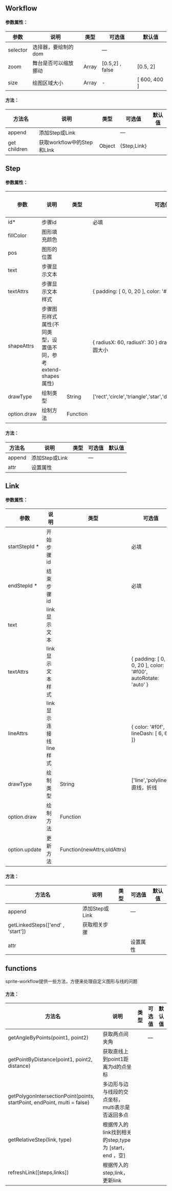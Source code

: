 ## Workflow

#### 参数属性：
| 参数     | 说明                 | 类型  | 可选值          | 默认值       |
| -------- | -------------------- | ----- | --------------- | ------------ |
| selector | 选择器，要绘制的dom  |       | —              |              |
| zoom     | 舞台是否可以缩放挪动 | Array | [0.5,2] , false | [0.5, 2]     |
| size     | 绘图区域大小         | Array | -               | [ 600, 400 ] |


#### 方法：
| 方法名       | 说明                       | 类型   | 可选值      | 默认值 |
| ------------ | -------------------------- | ------ | ----------- | ------ |
| append       | 添加Step或Link             |        | —          |        |
| get children | 获取workflow中的Step和LInk | Object | {Step,Link} |        |

## Step

#### 参数属性：
| 参数        | 说明                                                          | 类型     | 可选值                                                            | 默认值 |
| ----------- | ------------------------------------------------------------- | -------- | ----------------------------------------------------------------- | ------ |
| id*         | 步骤id                                                        |          | 必填                                                              |        |
| fillColor   | 图形填充颜色                                                  |          |                                                                   |        |
| pos         | 图形的位置                                                    |          |                                                                   |        |
| text        | 步骤显示文本                                                  |          |                                                                   |        |
| textAttrs   | 步骤显示文本样式                                              |          | { padding: [ 0, 0, 20 ], color: '#f00' }                          |        |
| shapeAttrs  | 步骤图形样式属性(不同类型，设置值不同，参考extend-shapes属性) |          | { radiusX: 60, radiusY: 30 } drawType为ellipse时，设置椭圆大小    |        |
| drawType    | 绘制类型                                                      | String   | ['rect','circle','triangle','star','diamond','ellipse','polygon'] | rect   |
| option.draw | 绘制方法                                                      | Function |                                                                   |        |


#### 方法：
| 方法名 | 说明           | 类型 | 可选值 | 默认值 |
| ------ | -------------- | ---- | ------ | ------ |
| append | 添加Step或Link |      | —     |        |
| attr   | 设置属性       |      |        |        |


## Link

#### 参数属性：
| 参数          | 说明                   | 类型                        | 可选值                                                       | 默认值                               |
| ------------- | ---------------------- | --------------------------- | ------------------------------------------------------------ | ------------------------------------ |
| startStepId * | 开始步骤id             |                             | 必填                                                         |                                      |
| endStepId *   | 结束步骤id             |                             | 必填                                                         |                                      |
| text          | link显示文本           |                             |                                                              |                                      |
| textAttrs     | link显示文本样式       |                             | { padding: [ 0, 0, 20 ], color: '#f00', autoRotate: 'auto' } | `autoRotate`表示是否跟随link角度旋转 |
| lineAttrs     | link显示连接线line样式 |                             | { color: '#f0f', lineDash: [ 6, 6 ]}                         |                                      |
| drawType      | 绘制类型               | String                      | ['line','polyline'] 直线，折线                               | 'line'                               |
| option.draw   | 绘制方法               | Function                    |                                                              |                                      |
| option.update | 更新方法               | Function(newAttrs,oldAttrs) |                                                              |                                      |



#### 方法：
| 方法名                            | 说明           | 类型 | 可选值   | 默认值 |
| --------------------------------- | -------------- | ---- | -------- | ------ |
| append                            | 添加Step或Link |      | —       |        |
| getLinkedSteps(['end' , 'start']) | 获取相关步骤   |      |          |        |
| attr                              |                |      | 设置属性 |        |  |  |


## functions
sprite-workflow提供一些方法，方便来处理自定义图形与线的问题

#### 方法：
| 方法名                                                                   | 说明                                                  | 类型 | 可选值 | 默认值 |
| ------------------------------------------------------------------------ | ----------------------------------------------------- | ---- | ------ | ------ |
| getAngleByPoints(point1, point2)                                         | 获取两点间夹角                                        |      | —     |        |
| getPointByDistance(point1, point2, distance)                             | 获取直线上到point1距离为d的点坐标                     |      |        |        |
| getPolygonIntersectionPoint(points, startPoint, endPoint, multi = false) | 多边形与边与线段的交点坐标，multi表示是否返回多点     |
| getRelativeStep(link, type)                                              | 根据传入的link找到相关的step,type为 [start，end ，空] |
| refreshLink([steps,links])                                               | 根据传入的 step,link，更新link                        |
